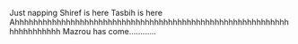Just napping
Shiref is here
Tasbih is here           Ahhhhhhhhhhhhhhhhhhhhhhhhhhhhhhhhhhhhhhhhhhhhhhhhhhhhhhhhhhhhhhhhhhhhhh
Mazrou has come............

